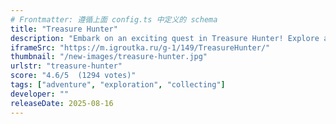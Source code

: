 ```yaml
---
# Frontmatter: 遵循上面 config.ts 中定义的 schema
title: "Treasure Hunter"
description: "Embark on an exciting quest in Treasure Hunter! Explore ancient ruins, mysterious caves, and hidden jungles in search of legendary artifacts and glittering gold. Overcome traps, solve puzzles, and outwit rivals to claim your fortune in this thrilling adventure game."
iframeSrc: "https://m.igroutka.ru/g-1/149/TreasureHunter/"
thumbnail: "/new-images/treasure-hunter.jpg"
urlstr: "treasure-hunter"
score: "4.6/5  (1294 votes)"
tags: ["adventure", "exploration", "collecting"]
developer: ""
releaseDate: 2025-08-16
---
```



